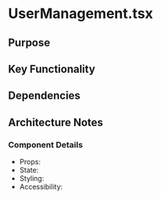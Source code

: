 # UserManagement.tsx

## Purpose

## Key Functionality

## Dependencies

## Architecture Notes

### Component Details
- Props: 
- State: 
- Styling: 
- Accessibility: 

